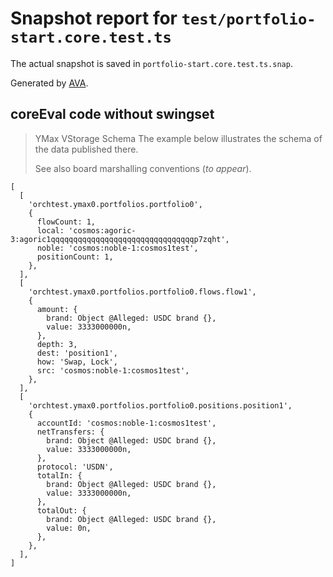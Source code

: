 # Snapshot report for `test/portfolio-start.core.test.ts`

The actual snapshot is saved in `portfolio-start.core.test.ts.snap`.

Generated by [AVA](https://avajs.dev).

## coreEval code without swingset

> YMax VStorage Schema
> The example below illustrates the schema of the data published there.
> 
> See also board marshalling conventions (_to appear_).

    [
      [
        'orchtest.ymax0.portfolios.portfolio0',
        {
          flowCount: 1,
          local: 'cosmos:agoric-3:agoric1qqqqqqqqqqqqqqqqqqqqqqqqqqqqqqqqp7zqht',
          noble: 'cosmos:noble-1:cosmos1test',
          positionCount: 1,
        },
      ],
      [
        'orchtest.ymax0.portfolios.portfolio0.flows.flow1',
        {
          amount: {
            brand: Object @Alleged: USDC brand {},
            value: 3333000000n,
          },
          depth: 3,
          dest: 'position1',
          how: 'Swap, Lock',
          src: 'cosmos:noble-1:cosmos1test',
        },
      ],
      [
        'orchtest.ymax0.portfolios.portfolio0.positions.position1',
        {
          accountId: 'cosmos:noble-1:cosmos1test',
          netTransfers: {
            brand: Object @Alleged: USDC brand {},
            value: 3333000000n,
          },
          protocol: 'USDN',
          totalIn: {
            brand: Object @Alleged: USDC brand {},
            value: 3333000000n,
          },
          totalOut: {
            brand: Object @Alleged: USDC brand {},
            value: 0n,
          },
        },
      ],
    ]
